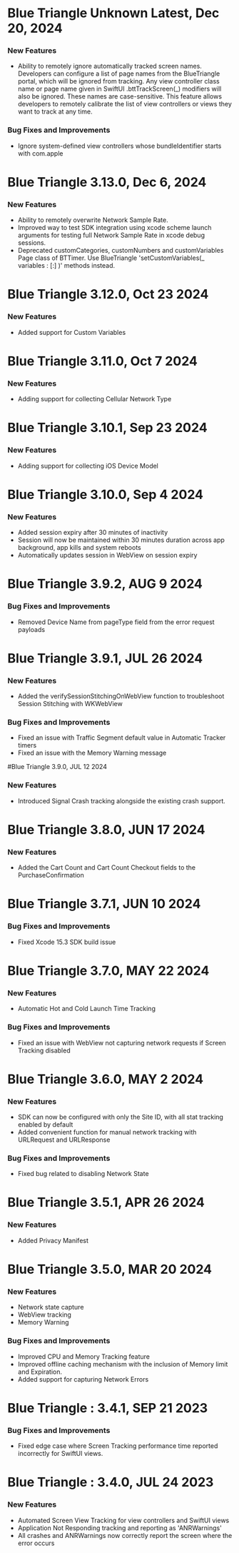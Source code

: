 # Blue Triangle Unknown Latest, Dec 20, 2024
### New Features
- Ability to remotely ignore automatically tracked screen names. Developers can configure a list of page names from the BlueTriangle portal, which will be ignored from tracking. Any view controller class name or page name given in SwiftUI .bttTrackScreen(_) modifiers will also be ignored. These names are case-sensitive. This feature allows developers to remotely calibrate the list of view controllers or views they want to track at any time.
  
### Bug Fixes and Improvements
- Ignore system-defined view controllers whose bundleIdentifier starts with com.apple

# Blue Triangle 3.13.0, Dec 6, 2024
### New Features
-  Ability to remotely overwrite Network Sample Rate.
-  Improved way to test SDK integration using xcode scheme launch arguments for testing full Network Sample Rate in xcode debug sessions.
-  Deprecated customCategories, customNumbers and customVariables Page class of BTTimer. Use BlueTriangle 'setCustomVariables(_ variables : [:] )' methods instead.

# Blue Triangle 3.12.0, Oct 23 2024
### New Features
- Added support for Custom Variables

# Blue Triangle 3.11.0, Oct 7 2024
### New Features
-  Adding support for collecting Cellular Network Type

# Blue Triangle 3.10.1, Sep 23 2024
### New Features
-  Adding support for collecting iOS Device Model

# Blue Triangle 3.10.0, Sep 4 2024
### New Features
-  Added session expiry after 30 minutes of inactivity
-  Session will now be maintained within 30 minutes duration across app background, app kills and system reboots
-  Automatically updates session in WebView on session expiry

# Blue Triangle 3.9.2, AUG 9 2024
### Bug Fixes and Improvements
- Removed Device Name from pageType field from the error request payloads

# Blue Triangle 3.9.1, JUL 26 2024
### New Features
- Added the verifySessionStitchingOnWebView function to troubleshoot Session Stitching with WKWebView
### Bug Fixes and Improvements
- Fixed an issue with Traffic Segment default value in Automatic Tracker timers
- Fixed an issue with the Memory Warning message

#Blue Triangle 3.9.0, JUL 12 2024
### New Features
- Introduced Signal Crash tracking alongside the existing crash support.

# Blue Triangle 3.8.0, JUN 17 2024
### New Features
- Added the Cart Count and Cart Count Checkout fields to the PurchaseConfirmation


# Blue Triangle 3.7.1, JUN 10 2024
### Bug Fixes and Improvements
- Fixed Xcode 15.3 SDK build issue

# Blue Triangle 3.7.0, MAY 22 2024
### New Features
- Automatic Hot and Cold Launch Time Tracking
### Bug Fixes and Improvements
- Fixed an issue with WebView not capturing network requests if Screen Tracking disabled


# Blue Triangle 3.6.0, MAY 2 2024
### New Features
- SDK can now be configured with only the Site ID, with all stat tracking enabled by default
- Added convenient function for manual network tracking with URLRequest and URLResponse
### Bug Fixes and Improvements
- Fixed bug related to disabling Network State

# Blue Triangle 3.5.1, APR 26 2024
### New Features
- Added Privacy Manifest

# Blue Triangle 3.5.0, MAR 20 2024
### New Features
- Network state capture
- WebView tracking
- Memory Warning
### Bug Fixes and Improvements
- Improved CPU and Memory Tracking feature
- Improved offline caching mechanism with the inclusion of Memory limit and Expiration.
- Added support for capturing Network Errors

# Blue Triangle : 3.4.1, SEP 21 2023
### Bug Fixes and Improvements
- Fixed edge case where Screen Tracking performance time reported incorrectly for SwiftUI views.

# Blue Triangle : 3.4.0, JUL 24 2023
### New Features
- Automated Screen View Tracking for view controllers and SwiftUI views
- Application Not Responding tracking and reporting as 'ANRWarnings'
- All crashes and ANRWarnings now correctly report the screen where the error occurs
